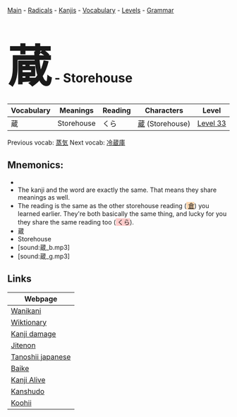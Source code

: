<style> bigfont {font-size: 100px}</style>
[Main](../README.md) -
[Radicals](../radicals.md) -
[Kanjis](../kanjis.md) -
[Vocabulary](../vocabulary.md) -
[Levels](../levels.md) -
[Grammar](../grammar.md)
# <bigfont> 蔵</bigfont> - Storehouse 

| Vocabulary | Meanings | Reading | Characters | Level |
| --- | --- | --- | --- | --- |
| 蔵 | Storehouse | くら |  [蔵](../kanjis/蔵.md) (Storehouse) | [Level 33](../levels/wk_level33.md) |

Previous vocab: [蒸気](蒸気.md) Next vocab: [冷蔵庫](冷蔵庫.md) 

## Mnemonics:

* 
* The kanji and the word are exactly the same. That means they share meanings as well.
* The reading is the same as the other storehouse reading (<span style="background-color:#fed8b1"> [倉](https://jisho.org/search/倉)</span>) you learned earlier. They're both basically the same thing, and lucky for you they share the same reading too (<span style="background-color:#ffcccb"> くら</span>).
* 蔵
* Storehouse
* [sound:蔵_b.mp3]
* [sound:蔵_g.mp3]


## Links 

| Webpage |
| --- |
| [Wanikani          ](https://www.wanikani.com/kanji/蔵) |
| [Wiktionary        ](https://en.wiktionary.org/wiki/蔵) |
| [Kanji damage      ](http://www.kanjidamage.com/kanji/search?utf8=✓&q=蔵) |
| [Jitenon           ](https://jitenon.com/kanji/蔵) |
| [Tanoshii japanese ](https://www.tanoshiijapanese.com/dictionary/kanji.cfm?k=蔵) |
| [Baike             ](https://baike.baidu.com/item/蔵) |
| [Kanji Alive       ](https://app.kanjialive.com/蔵) |
| [Kanshudo          ](https://www.kanshudo.com/searchmn?q=蔵) |
| [Koohii            ](https://kanji.koohii.com/study/kanji/蔵) |
